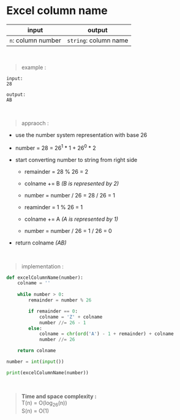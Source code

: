 # Excel column name

| input | output |
| --- | --- |
| `n`: column number | `string`: column name |

<br>

> example :

```
input:
28

output:
AB
```

<br>

> appraoch :

* use the number system representation with base 26

* number = 28 = 26<sup>1</sup> * 1 + 26<sup>0</sup> * 2

* start converting number to string from right side

    * remainder = 28 % 26 = 2

    * colname += B *(B is represented by 2)*

    * number = number / 26 = 28 / 26 = 1

    * reaminder = 1 % 26 = 1

    * colname += A *(A is represented by 1)*

    * number = number / 26 = 1 / 26 = 0

* return colname *(AB)*

<br>

> implementation :

```python
def excelColumnName(number):
    colname = ''
    
    while number > 0:
        remainder = number % 26

        if remainder == 0:
            colname = 'Z' + colname
            number //= 26 - 1
        else:
            colname = chr(ord('A') - 1 + remainder) + colname
            number //= 26

    return colname

number = int(input())

print(excelColumnName(number))
```

<br>

> **Time and space complexity :**
<br>T(n) = O(log<sub>26</sub>(n))
<br>S(n) = O(1)